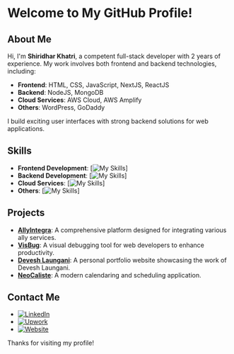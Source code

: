 # Welcome to My GitHub Profile!

## About Me
Hi, I'm **Shiridhar Khatri**, a competent full-stack developer with 2 years of experience. My work involves both frontend and backend technologies, including:

- **Frontend**: HTML, CSS, JavaScript, NextJS, ReactJS
- **Backend**: NodeJS, MongoDB
- **Cloud Services**: AWS Cloud, AWS Amplify
- **Others**: WordPress, GoDaddy

I build exciting user interfaces with strong backend solutions for web applications.

## Skills
- **Frontend Development**: [![My Skills](https://skillicons.dev/icons?i=js,html,css,nextjs,react,bootstrap,tailwind)]
- **Backend Development**: [![My Skills](https://skillicons.dev/icons?i=nodejs,mongodb)]
- **Cloud Services**: [![My Skills](https://skillicons.dev/icons?i=aws,cloudflare)]
- **Others**: [![My Skills](https://skillicons.dev/icons?i=wordpress,github,git)]

## Projects
- [**AllyIntegra**](https://www.allyintegra.com/): A comprehensive platform designed for integrating various ally services.
- [**VisBug**](https://visbug.com/): A visual debugging tool for web developers to enhance productivity.
- [**Devesh Laungani**](https://deveshlaungani.com/): A personal portfolio website showcasing the work of Devesh Laungani.
- [**NeoCaliste**](https://neocaliste.com/): A modern calendaring and scheduling application.

## Contact Me
- [![LinkedIn](https://img.shields.io/badge/LinkedIn-0077B5?style=flat&logo=linkedin&logoColor=white)](https://www.linkedin.com/in/shiridharkhatri/)
- [![Upwork](https://img.shields.io/badge/Upwork-6FDA44?style=flat&logo=upwork&logoColor=white)](https://www.upwork.com/freelancers/~01241e90d934b26b94)
- [![Website](https://img.shields.io/badge/Website-000000?style=flat&logo=About.me&logoColor=white)](https://shiridhar.com.np)

Thanks for visiting my profile!
